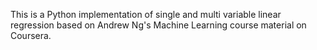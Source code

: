 This is a Python implementation of single and multi variable linear regression based on Andrew Ng's Machine Learning course material on Coursera.
